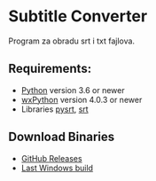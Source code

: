 # Subtitle Converter

Program za obradu srt i txt fajlova.

## Requirements:
* [Python](http://www.python.org/) version 3.6 or newer 
* [wxPython](https://wxpython.org/) version 4.0.3 or newer
* Libraries [pysrt](https://github.com/byroot/pysrt/tree/master/pysrt), [srt](https://github.com/cdown/srt)

## Download Binaries

* [GitHub Releases](https://github.com/padovaSR/subtitle-converter/releases)
* [Last Windows build](https://github.com/padovaSR/subtitle-converter/releases/download/v0.5.7.0/Subtitle.Converter-0.5.7.zip)
